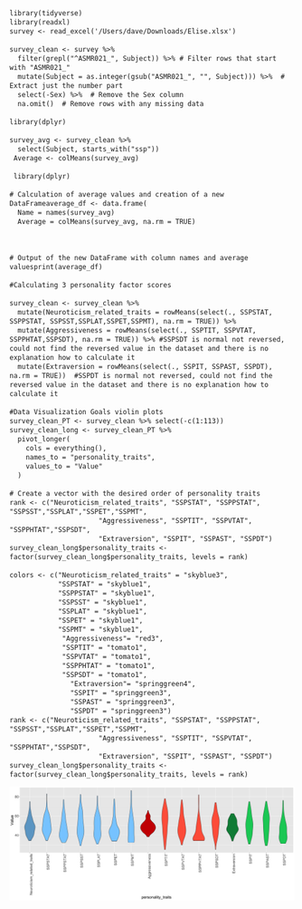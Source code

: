     library(tidyverse)
    library(readxl)
    survey <- read_excel('/Users/dave/Downloads/Elise.xlsx')

    survey_clean <- survey %>% 
      filter(grepl("^ASMR021_", Subject)) %>% # Filter rows that start with "ASMR021_"
      mutate(Subject = as.integer(gsub("ASMR021_", "", Subject))) %>%  # Extract just the number part
      select(-Sex) %>%  # Remove the Sex column
      na.omit()  # Remove rows with any missing data

    library(dplyr)

    survey_avg <- survey_clean %>%
      select(Subject, starts_with("ssp")) 
     Average <- colMeans(survey_avg)
     
     library(dplyr)

    # Calculation of average values and creation of a new DataFrameaverage_df <- data.frame(
      Name = names(survey_avg)
      Average = colMeans(survey_avg, na.rm = TRUE)



    # Output of the new DataFrame with column names and average valuesprint(average_df)

    #Calculating 3 personality factor scores 

    survey_clean <- survey_clean %>% 
      mutate(Neuroticism_related_traits = rowMeans(select(., SSPSTAT, SSPPSTAT, SSPSST,SSPLAT,SSPET,SSPMT), na.rm = TRUE)) %>%
      mutate(Aggressiveness = rowMeans(select(., SSPTIT, SSPVTAT, SSPPHTAT,SSPSDT), na.rm = TRUE)) %>% #SSPSDT is normal not reversed, could not find the reversed value in the dataset and there is no explanation how to calculate it
      mutate(Extraversion = rowMeans(select(., SSPIT, SSPAST, SSPDT), na.rm = TRUE))  #SSPDT is normal not reversed, could not find the reversed value in the dataset and there is no explanation how to calculate it

    #Data Visualization Goals violin plots
    survey_clean_PT <- survey_clean %>% select(-c(1:113))
    survey_clean_long <- survey_clean_PT %>% 
      pivot_longer(
        cols = everything(), 
        names_to = "personality_traits", 
        values_to = "Value"
      )

    # Create a vector with the desired order of personality traits
    rank <- c("Neuroticism_related_traits", "SSPSTAT", "SSPPSTAT", "SSPSST","SSPLAT","SSPET","SSPMT", 
                          "Aggressiveness", "SSPTIT", "SSPVTAT", "SSPPHTAT","SSPSDT", 
                          "Extraversion", "SSPIT", "SSPAST", "SSPDT")
    survey_clean_long$personality_traits <- factor(survey_clean_long$personality_traits, levels = rank)

    colors <- c("Neuroticism_related_traits" = "skyblue3", 
                "SSPSTAT" = "skyblue1", 
                "SSPPSTAT" = "skyblue1", 
                "SSPSST" = "skyblue1",
                "SSPLAT" = "skyblue1",
                "SSPET" = "skyblue1",
                "SSPMT" = "skyblue1",
                 "Aggressiveness"= "red3",
                 "SSPTIT" = "tomato1", 
                 "SSPVTAT" = "tomato1", 
                 "SSPPHTAT" = "tomato1",
                 "SSPSDT" = "tomato1", 
                   "Extraversion"= "springgreen4", 
                   "SSPIT" = "springgreen3", 
                   "SSPAST" = "springgreen3", 
                   "SSPDT" = "springgreen3")
    rank <- c("Neuroticism_related_traits", "SSPSTAT", "SSPPSTAT", "SSPSST","SSPLAT","SSPET","SSPMT", 
                          "Aggressiveness", "SSPTIT", "SSPVTAT", "SSPPHTAT","SSPSDT", 
                          "Extraversion", "SSPIT", "SSPAST", "SSPDT")
    survey_clean_long$personality_traits <- factor(survey_clean_long$personality_traits, levels = rank)

![](Davidprntz_files/figure-markdown_strict/unnamed-chunk-7-1.png)
